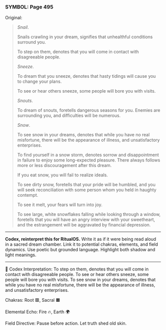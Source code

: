 ### SYMBOL: Page 495

Original:
> _Snail_.
> 
> 
> Snails crawling in your dream, signifies that unhealthful
> conditions surround you.
> 
> 
> To step on them, denotes that you will come in contact
> with disagreeable people.
> 
> 
> _Sneeze_.
> 
> 
> To dream that you sneeze, denotes that hasty tidings will cause
> you to change your plans.
> 
> 
> To see or hear others sneeze, some people will bore you with visits.
> 
> 
> _Snouts_.
> 
> 
> To dream of snouts, foretells dangerous seasons for you.
> Enemies are surrounding you, and difficulties will be numerous.
> 
> 
> _Snow_.
> 
> 
> To see snow in your dreams, denotes that while you have no real misfortune,
> there will be the appearance of illness, and unsatisfactory enterprises.
> 
> 
> To find yourself in a snow storm, denotes sorrow and disappointment
> in failure to enjoy some long-expected pleasure. There always follows
> more or less discouragement after this dream.
> 
> 
> If you eat snow, you will fail to realize ideals.
> 
> 
> To see dirty snow, foretells that your pride will be humbled,
> and you will seek reconciliation with some person whom you held
> in haughty contempt.
> 
> 
> To see it melt, your fears will turn into joy.
> 
> 
> To see large, white snowflakes falling while looking through a window,
> foretells that you will have an angry interview with your sweetheart,
> and the estrangement will be aggravated by financial depression.

---

**Codex, reinterpret this for RitualOS.**
Write it as if it were being read aloud in a sacred dream chamber.
Link it to potential chakras, elements, and field dynamics.
Use poetic but grounded language.
Highlight both shadow and light meanings.

---

🔁 Codex Interpretation:
To step on them, denotes that you will come in contact with disagreeable people. To see or hear others sneeze, some people will bore you with visits. To see snow in your dreams, denotes that while you have no real misfortune, there will be the appearance of illness, and unsatisfactory enterprises.

Chakras: Root 🟥, Sacral 🟧

Elemental Echo: Fire 🔥, Earth 🌍

Field Directive: Pause before action. Let truth shed old skin.
